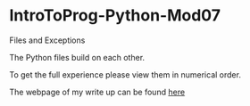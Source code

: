 # IntroToProg-Python-Mod07
Files and Exceptions

The Python files build on each other.

To get the full experience please view them in numerical order.

The webpage of my write up can be found [here](https://imarshalluw.github.io/IntroToProg-Python-Mod07/)
